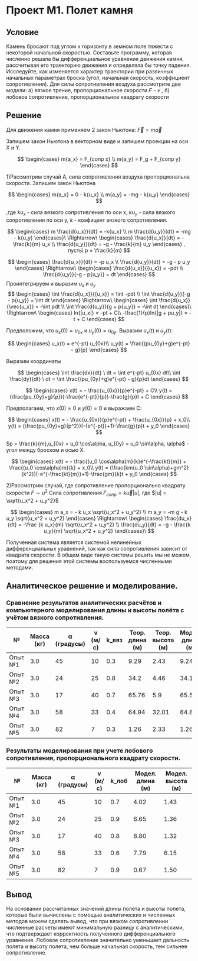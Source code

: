 # Проект М1. Полет камня

## Условие
Камень бросают под углом к горизонту в земном поле
тяжести с некоторой начальной скоростью. Составьте программу, которая
численно решала бы дифференциальное уравнение движения камня,
рассчитывая его траекторию движения и определяла бы точку падения.
Исследуйте, как изменяется характер траектории при различных начальных
параметрах броска (угол, начальная скорость, коэффициент сопротивления).
Для силы сопротивления воздуха рассмотрите две модели: а) вязкое трение,
пропорциональное скорости 𝐹 ∼ 𝑣 , б) лобовое сопротивление,
пропорциональное квадрату скорости

## Решение
Для движения камня применяем 2 закон Ньютона:
$\vec{F} = m \vec{a}$

Запишем закон Ньютона в векторном виде и запишем проекции на оси X и Y. 

$$
\begin{cases}
m{a_x} = F_{сопр x} \\
m{a_y} = F_g + F_{сопр y}
\end{cases}
$$

1)Рассмотрим случай A, сила сопротивления воздуха пропорциональна скорости. 
Запишем закон Ньютона

$$
\begin{cases}
m{a_x} = 0 - k{u_x} \\
m{a_y} = -mg - k{u_y}
\end{cases}
$$

,где $k{u_x}$ - сила вязкого сопротивления по оси x, $k{u_y}$ - сила
вязкого сопротивления по оси y, $k$ - коэфицент вязкого сопротивления.

$$
\begin{cases}
m \frac{d{u_x}}{dt} = -k{u_x} \\
m \frac{d{u_y}}{dt} = -mg - k{u_y}
\end{cases}\
\Rightarrow\
\begin{cases}
\frac{d{u_x}}{dt} = -\frac{k}{m} u_x \\
\frac{d{u_y}}{dt} = -g - \frac{k}{m} u_y
\end{cases}
, пусть\ p = \frac{k}{m}
$$

$$
\begin{cases}
\frac{d{u_x}}{dt} = -p u_x \\
\frac{d{u_y}}{dt} = -g - p u_y
\end{cases}
\Rightarrow\
\begin{cases}
\frac{d{u_x}}{{u_x}} = -pdt \\
\frac{d{u_y}}{-g - p{u_y}} = dt
\end{cases}
$$ Проинтегрируем и выразим ${u_x}$ и ${u_y}$
$$
\begin{cases}
\int \frac{d{u_x}}{{u_x}} = \int -pdt \\
\int \frac{d{u_y}}{-g - p{u_y}} = \int dt
\end{cases} 
\Rightarrow\
\begin{cases}
\int \frac{d{u_x}}{\vec{u_x}} = -\int pdt \\
\int \frac{d{u_y}}{g + p{u_y}} = -\int dt
\end{cases}\
\Rightarrow\
\begin{cases}
ln{|u_x|} = -pt + C\\
-\frac{1}{p}ln{|g + pu_y|} = -t + C
\end{cases}
$$

Предположим, что $u_x(0) = u_{0x}$ и $u_y(0) = u_{0y}$. Выразим $u_x(t)$ и $u_y(t)$:

$$
\begin{cases}
u_x(t) = e^{-pt} u_{0x}\\
u_y(t) = \frac{(pu_{0y}+g)e^{-pt} - g}{p}
\end{cases}
$$

Выразим координаты

$$
\begin{cases}
\int \frac{dx}{dt} \ dt = \int e^{-pt} u_{0x} dt\\
\int \frac{dy}{dt} \ dt = \int \frac{(pu_{0y}+g)e^{-pt} - g}{p}dt
\end{cases}
$$

$$
\begin{cases}
x(t) = - \frac{u_{0x}}{p}e^{-pt} + C\\
y(t) = (\frac{pu_{0y}+g}{p})(-\frac{e^{-pt}}{p})-\frac{g}{p}t + C
\end{cases}
$$

Предполагаем, что $x(0) = 0$ и $y(0) = 0$ и выражаем C:

$$
\begin{cases}
x(t) = - \frac{u_{0x}}{p}e^{-pt} + \frac{u_{0x}}{p} + x_0\\
y(t) = (\frac{pu_{0y}+g}{p^2})(-{e^{-pt}}+1)-\frac{g}{p}t + y_0
\end{cases}
$$

$p = \frac{k}{m},u_{0x} = u_0 \cos\alpha, u_{0y} = u_0 \sin\alpha, \alpha$ - угол между броском и осью X.

$$
\begin{cases}
x(t) = - \frac{(u_0 \cos\alpha)m}{k}e^{-\frac{kt}{m}} + \frac{(u_0 \cos\alpha)m}{k} + x_0\\
y(t) = (\frac{km(u_0 \sin\alpha)+gm^2}{k^2})(-e^{-\frac{kt}{m}}+1)-\frac{gm}{k}t + y_0
\end{cases}
$$

2)Рассмотрим случай, где сопротивление пропорционально квадрату скорости $F \sim u^2$
Сила сопротивления $F_{сопр} = k \vec{u} |u|$, где $|u| = \sqrt{u_x^2 + u_y^2}$

$$
\begin{cases}
m a_x = - k u_x \sqrt{u_x^2 + u_y^2} \\
m a_y = -m g - k u_y \sqrt{u_x^2 + u_y^2}
\end{cases}
\Rightarrow\
\begin{cases}
\frac{du_x}{dt} = -\frac {k u_x}{m} \sqrt{u_x^2 + u_y^2} \\
\frac{du_y}{dt} = -g - \frac{k u_y}{m} \sqrt{u_x^2 + u_y^2}
\end{cases}\
$$

Полученная система является системой нелинейных дифференциальных уравнений, так как сила сопротивления зависит 
от квадрата скорости. В общем виде такую системы решить мы не можем, поэтому для решения этой системы
воспользуемся численными методами.

## Аналитическое решение и моделирование.

### Сравнение результатов аналитических расчётов и компьютерного моделирования длины и высоты полёта с учётом вязкого сопротивления.

| №       | Масса (кг) | α (градусы) | v (м/с) | k_вяз | Теор. длина (м) | Теор. высота (м) | Модел. длина (м) | Модел. высота (м) |
|---------|------------|-------------|---------|-------|-------|-----------------|------------------|------------------|
| Опыт №1 | 3.0        | 45          | 10      | 0.3   | 9.29            | 2.43             | 9.24             | 2.43              |
| Опыт №2 | 3.0        | 24          | 25      | 0.8   | 34.2            | 4.46             | 34.18            | 4.46              |
| Опыт №3 | 3.0        | 17          | 40      | 0.7   | 65.76           | 5.9              | 65.59            | 5.90              |
| Опыт №4 | 3.0        | 58          | 33      | 0.4   | 64.94           | 32.01            | 64.89            | 32.01             |
| Опыт №5 | 3.0        | 82          | 7       | 0.3   | 1.26            | 2.33             | 1.26             | 2.34              |
 
### Результаты моделирования при учете лобового сопротивления, пропорционального квадрату скорости.

| №       | Масса (кг) | α (градусы) | v (м/с) | k_лоб | Модел. длина (м) | Модел. высота (м) | 
|---------|------------|-------------|---------|-------|--|--|
| Опыт №1 | 3.0        | 45          | 10      | 0.7     | 4.02  | 1.43  |
| Опыт №2 | 3.0        | 24          | 25      | 0.9     | 6.65 | 1.36 |
| Опыт №3 | 3.0        | 17          | 40      | 0.8     | 8.80 | 1.32 |
| Опыт №4 | 3.0        | 58          | 33      | 0.6     | 7.79 | 6.15 |
| Опыт №5 | 3.0        | 82          | 7       | 0.9     | 0.67 | 1.50 |

## Вывод

На основании рассчитанных значений длины полета и высоты полета, которые были вычислены с помощью аналитических и численных методов
можем сделать вывод, что при вязком сопротивлении численные расчеты имеют минимальную разницу с аналитическими, что 
подтверждает корректность полученного дифференциального уравнения. Лобовое сопротивление значительно уменьшает дальность
полета и высоту полета, чем больше начальная скорость, тем сильнее сопротивление.
